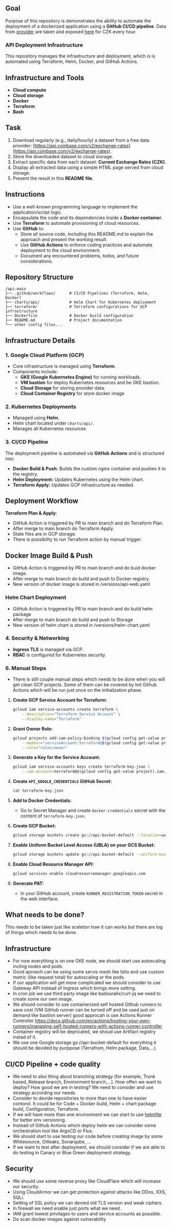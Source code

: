## Goal
Purpose of this repository is demonstrates the ability to automate the deployment of a dockerized application using a **GitHub CI/CD pipeline**.
Data from [provider](https://api.coinbase.com/v2/exchange-rates) are taken and exposed [here](https://api.prochazka.cc) for CZK every hour.

### API Deployment Infrastructure
This repository manages the infrastructure and deployment, which is is automated using Terraform, Helm, Docker, and GitHub Actions.

## Infrastructure and Tools
- **Cloud compute**
- **Cloud storage**
- **Docker**
- **Terraform**
- **Bash**

## Task
1. Download regularly (e.g., daily/hourly) a dataset from a free data provider: [https://api.coinbase.com/v2/exchange-rates](https://api.coinbase.com/v2/exchange-rates).
2. Store the downloaded dataset to cloud storage.
3. Extract specific data from each dataset: **Current Exchange Rates (CZK)**.
4. Display all extracted data using a simple HTML page served from cloud storage.
5. Present the result in this **README file**.

## Instructions
- Use a well-known programming language to implement the application/script logic.
- Encapsulate the code and its dependencies inside a **Docker container**.
- Use **Terraform** to automate provisioning of cloud resources.
- Use **GitHub** to:
  - Store all source code, including this README.md to explain the approach and present the working result.
  - Use **GitHub Actions** to enforce coding practices and automate deployment to the cloud environment.
  - Document any encountered problems, todos, and future considerations.

## Repository Structure
```
/api-main
├── .github/workflows/      # CI/CD Pipelines (Terraform, Helm, Docker)
├── charts/api/             # Helm Chart for Kubernetes deployment
├── terraform/              # Terraform configurations for GCP infrastructure
├── Dockerfile              # Docker build configuration
├── README.md               # Project documentation
└── other config files...
```

## Infrastructure Details
### 1. Google Cloud Platform (GCP)
- Core infrastructure is managed using **Terraform**.
- Components include:
  - **GKE (Google Kubernetes Engine)** for running workloads.
  - **VM bastion** for deploy Kubernetes resources and be GKE bastion.
  - **Cloud Storage** for storing provider data.
  - **Cloud Container Registry** for store docker image

### 2. Kubernetes Deployments
- Managed using **Helm**.
- Helm chart located under `charts/api/`.
- Manages all Kubernetes resources

### 3. CI/CD Pipeline
The deployment pipeline is automated via **GitHub Actions** and is structured into:
- **Docker Build & Push:** Builds the custom nginx container and pushes it to the registry.
- **Helm Deployment:** Updates Kubernetes using the Helm chart.
- **Terraform Apply:** Updates GCP infrastructure as needed.

## Deployment Workflow
**Terraform Plan & Apply**:
- GitHub Action is triggered by PR to main branch and do Terraform Plan.
- After merge to main branch do Terraform Apply.
- State files are in GCP storage.
- There is possibility to run Terraform action by manual trigger.

## Docker Image Build & Push
- GitHub Action is triggered by PR to main branch and do buid docker image.
- After merge to main branch do build and push to Docker registry.
- New version of docker image is stored in /versions/api-web.yaml

### Helm Chart Deployment
- GitHub Action is triggered by PR to main branch and do build helm package
- After merge to main branch do build and push to Storage
- New version of helm chart is stored in /versions/helm-chart.yaml


### 4. Security & Networking
- **Ingress TLS** is managed via GCP.
- **RBAC** is configured for Kubernetes security.

### 6. Manual Steps
- There is still couple manual steps which needs to be done when you will get clean GCP projects. Some of them can be covered by Init Github Actions which will be run just once on the initialization phase.

1. **Create GCP Service Account for Terraform:**
    ```sh
    gcloud iam service-accounts create terraform \
        --description="Terraform Service Account" \
        --display-name="Terraform"
    ```

2. **Grant Owner Role:**
    ```sh
    gcloud projects add-iam-policy-binding $(gcloud config get-value project) \
        --member="serviceAccount:terraform@$(gcloud config get-value project).iam.gserviceaccount.com" \
        --role="roles/owner"
    ```

3. **Generate a Key for the Service Account:**
    ```sh
    gcloud iam service-accounts keys create terraform-key.json \
        --iam-account=terraform@$(gcloud config get-value project).iam.gserviceaccount.com
    ```

4. **Create `API_GOOGLE_CREDENTIALS` GitHub Secret:**
    ```sh
    cat terraform-key.json
    ```

5. **Add to Docker Credentials:**
    - Go to Secret Manager and create `docker-credentials` secret with the content of `terraform-key.json`.

6. **Create GCP Bucket:**
    ```sh
    gcloud storage buckets create gs://api-bucket-default --location=us-central1
    ```

7. **Enable Uniform Bucket Level Access (UBLA) on your GCS Bucket:**
    ```sh
    gcloud storage buckets update gs://api-bucket-default --uniform-bucket-level-access
    ```

8. **Enable Cloud Resource Manager API:**
    ```sh
    gcloud services enable cloudresourcemanager.googleapis.com
    ```

9. **Generate PAT:**
    - In your GitHub account, create `RUNNER_REGISTRATION_TOKEN` secret in the web interface.

## What needs to be done?
This needs to be taken just like sceleton how it can works but there are log of things which needs to be done.

## Infrastructure
- For now everything is on one GKE node, we should start use autoscaling incling nodes and pods.
- Good aproach can be using some servis mesh like Istio and use custom metric (like request total) for autoscaling or the pods.
- If our application will get more complicated we should consider to use Gateway API instead of Ingress which brings more setting.
- In cron job we use third party image like badouralix/curl-jq we need to create some our own image.
- We should consider to use containerized self hosted Github runners to save cost (VM GitHub runner can be turned off and be used just on demand like bastion server) good approcah is use Actions Runner Controller https://docs.github.com/en/actions/hosting-your-own-runners/managing-self-hosted-runners-with-actions-runner-controller
- Container registry will be depricated, we shoud use Artifact registry instad of it.
- We use one Google storage gs://api-bucket-default for everything it should be devided by purppose (Terrafrom, Helm package, Data,...).

## CI/CD Pipeline + code quality
- We need to also thing about branching strategy (for example, Trunk based, Release branch, Environment branch,...). How offen we want to deploy? How good we are in testing? We need to consider and use strategy according our needs.
- Consider to devide repositories to more than one to have easier contorol. It could be for Code + Docker build, Helm + chart package build, Configuration, Terraform.
- If we will have more than one environment we can start to use [helmfile](https://github.com/helmfile/helmfile) for better env versioning.
- Instead of Github Actions which deploy helm we can consider some orchestration tool like ArgoCD or Flux.
- We should start to use testing our code before creating image by some Whitesource, Gitleaks, Sonarqube, ...
- If we want to test after deployment, we should consider if we are able to do testing in Canary or Blue Green deployment strategy.

## Security
- We should use some reverse proxy like CloudFlare which will increase our security.
- Using CloudArmor we can get protection against attacks like DDos, XXS, SQLi.
- Setting of SSL policy we can denied old TLS version and weak ciphers.
- In firewall we need enable just ports what we need.
- IAM grant lowest privilages to users and service accounts as possible.
- Do scan docker images against vulnerability